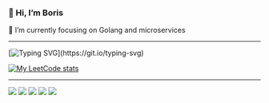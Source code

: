 ### 👋 Hi, I’m Boris

🔭 I’m currently focusing on Golang and microservices

_________________

[![Typing SVG](https://readme-typing-svg.herokuapp.com?vCenter=true&height=20&color=%CFCCC7&lines=Leetcode+stats:)](https://git.io/typing-svg)

[![My LeetCode stats](https://leetcode-stats-six.vercel.app/api?username=gusarow4321&theme=dark)](https://leetcode.com/gusarow4321/)

_________________

![](https://github-profile-summary-cards.vercel.app/api/cards/profile-details?username=gusarow4321&theme=radical)
![](https://github-profile-summary-cards.vercel.app/api/cards/most-commit-language?username=gusarow4321&theme=radical)
![](https://github-profile-summary-cards.vercel.app/api/cards/repos-per-language?username=gusarow4321&theme=radical)
![](https://github-profile-summary-cards.vercel.app/api/cards/stats?username=gusarow4321&theme=radical)
![](https://github-profile-summary-cards.vercel.app/api/cards/productive-time?username=gusarow4321&theme=radical)
